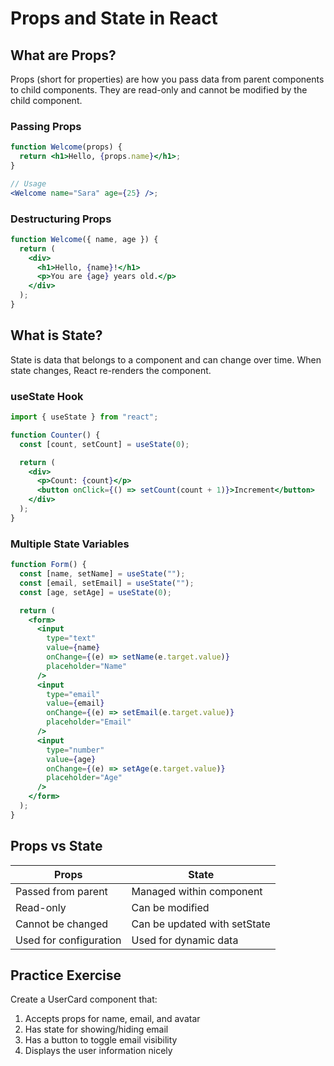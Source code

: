 # Props and State in React

## What are Props?

Props (short for properties) are how you pass data from parent components to child components. They are read-only and cannot be modified by the child component.

### Passing Props

```jsx
function Welcome(props) {
  return <h1>Hello, {props.name}</h1>;
}

// Usage
<Welcome name="Sara" age={25} />;
```

### Destructuring Props

```jsx
function Welcome({ name, age }) {
  return (
    <div>
      <h1>Hello, {name}!</h1>
      <p>You are {age} years old.</p>
    </div>
  );
}
```

## What is State?

State is data that belongs to a component and can change over time. When state changes, React re-renders the component.

### useState Hook

```jsx
import { useState } from "react";

function Counter() {
  const [count, setCount] = useState(0);

  return (
    <div>
      <p>Count: {count}</p>
      <button onClick={() => setCount(count + 1)}>Increment</button>
    </div>
  );
}
```

### Multiple State Variables

```jsx
function Form() {
  const [name, setName] = useState("");
  const [email, setEmail] = useState("");
  const [age, setAge] = useState(0);

  return (
    <form>
      <input
        type="text"
        value={name}
        onChange={(e) => setName(e.target.value)}
        placeholder="Name"
      />
      <input
        type="email"
        value={email}
        onChange={(e) => setEmail(e.target.value)}
        placeholder="Email"
      />
      <input
        type="number"
        value={age}
        onChange={(e) => setAge(e.target.value)}
        placeholder="Age"
      />
    </form>
  );
}
```

## Props vs State

| Props                  | State                        |
| ---------------------- | ---------------------------- |
| Passed from parent     | Managed within component     |
| Read-only              | Can be modified              |
| Cannot be changed      | Can be updated with setState |
| Used for configuration | Used for dynamic data        |

## Practice Exercise

Create a UserCard component that:

1. Accepts props for name, email, and avatar
2. Has state for showing/hiding email
3. Has a button to toggle email visibility
4. Displays the user information nicely

